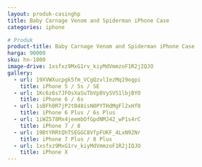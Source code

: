 ```yaml
---
layout: produk-casinghp
title: Baby Carnage Venom and Spiderman iPhone Case
categories: iphone

# Produk
product-title: Baby Carnage Venom and Spiderman iPhone Case
harga: 90000
sku: hn-1800
image-drive: 1xsfxz9MxG1rv_kiyMdVmmzoF1R2jIQJO
gallery:
  - url: 19XVWXucpgk5fm_VCgQzvlIezMq19ogpi
    title: iPhone 5 / 5s / SE
  - url: 1Kc6z6s7JFOsXaSuTbVp8VySVS1lbjBYO
    title: iPhone 6 / 6s
  - url: 1sBFh0R7jPJtB48isN0PYTHdMgFl2xHf0
    title: iPhone 6 Plus / 6s Plus
  - url: 1iWZ578Mx4jeembOfGpdNMJ42_wP1s4rC
    title: iPhone 7 / 8
  - url: 19BtYRRtQhTSEGGC8VfpFUKF_4LxN92Nr
    title: iPhone 7 Plus / 8 Plus
  - url: 1xsfxz9MxG1rv_kiyMdVmmzoF1R2jIQJO
    title: iPhone X
---
```

